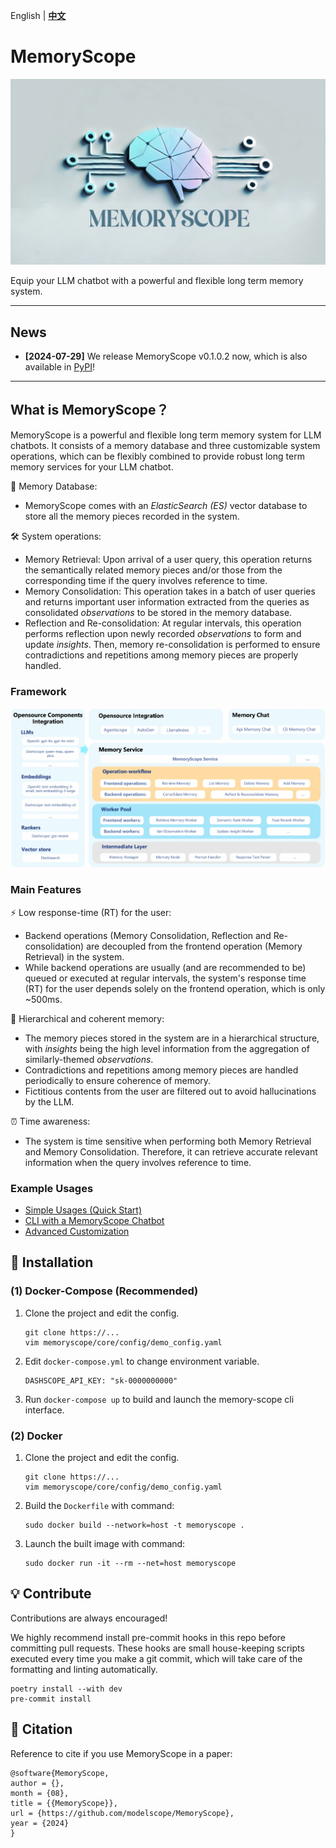 English | [**中文**](./README_ZH.md)

# MemoryScope

<p align="left">
  <img src="docs/images/logo_1.png" width="700px" alt="MemoryScope Logo">
</p>

Equip your LLM chatbot with a powerful and flexible long term memory system.

----
## News

- **[2024-07-29]** We release MemoryScope v0.1.0.2 now, which is also available in [PyPI](https://pypi.org/simple)!
----
## What is MemoryScope？

MemoryScope is a powerful and flexible long term memory system for LLM chatbots. It consists 
of a memory database and three customizable system operations, which can be flexibly combined to provide 
robust long term memory services for your LLM chatbot.

💾 Memory Database:
- MemoryScope comes with an *ElasticSearch (ES)* vector database to store all the 
memory pieces recorded in the system.

🛠️ System operations:
- Memory Retrieval: Upon arrival of a user query, this operation returns the semantically related memory pieces 
and/or those from the corresponding time if the query involves reference to time.
- Memory Consolidation: This operation takes in a batch of user queries and returns important user information
extracted from the queries as consolidated *observations* to be stored in the memory database.
- Reflection and Re-consolidation: At regular intervals, this operation performs reflection upon newly recorded *observations*
to form and update *insights*. Then, memory re-consolidation is performed to ensure contradictions and repetitions
among memory pieces are properly handled.

### Framework
<p align="left">
  <img src="docs/images/framework.jpg" width="700px" alt="MemoryScope Framework">
</p>

### Main Features

⚡ Low response-time (RT) for the user:
- Backend operations (Memory Consolidation, Reflection and Re-consolidation) are decoupled from the frontend operation
 (Memory Retrieval) in the system.
- While backend operations are usually (and are recommended to be) queued or executed at regular intervals, the 
system's response time (RT) for the user depends solely on the frontend operation, which is only ~500ms.

🌲 Hierarchical and coherent memory:
- The memory pieces stored in the system are in a hierarchical structure, with *insights* being the high level information
from the aggregation of similarly-themed *observations*.
- Contradictions and repetitions among memory pieces are handled periodically to ensure coherence of memory.
- Fictitious contents from the user are filtered out to avoid hallucinations by the LLM.

⏰ Time awareness:
- The system is time sensitive when performing both Memory Retrieval and Memory Consolidation. Therefore, it can retrieve
accurate relevant information when the query involves reference to time.


### Example Usages
- [Simple Usages (Quick Start)](./examples/api/simple_usages_en.ipynb)
- [CLI with a MemoryScope Chatbot](./examples/cli/dash_cli_cn1.sh)
- [Advanced Customization](./examples/api/advanced_customization_en.ipynb)



## 🚀 Installation

### (1) Docker-Compose (Recommended)
1. Clone the project and edit the config.

    ```
    git clone https://...
    vim memoryscope/core/config/demo_config.yaml
    ```

2. Edit `docker-compose.yml` to change environment variable.

    ```
    DASHSCOPE_API_KEY: "sk-0000000000"
    ```

3. Run `docker-compose up` to build and launch the memory-scope cli interface.


### (2) Docker

1. Clone the project and edit the config.

    ```
    git clone https://...
    vim memoryscope/core/config/demo_config.yaml
    ```

2. Build the `Dockerfile` with command:
    ```
    sudo docker build --network=host -t memoryscope .
    ```

3. Launch the built image with command:
    ```
    sudo docker run -it --rm --net=host memoryscope
    ```

## 💡 Contribute

Contributions are always encouraged!

We highly recommend install pre-commit hooks in this repo before committing pull requests.
These hooks are small house-keeping scripts executed every time you make a git commit,
which will take care of the formatting and linting automatically.
```shell
poetry install --with dev
pre-commit install
```



## 📖 Citation

Reference to cite if you use MemoryScope in a paper:

```
@software{MemoryScope,
author = {},
month = {08},
title = {{MemoryScope}},
url = {https://github.com/modelscope/MemoryScope},
year = {2024}
}
```